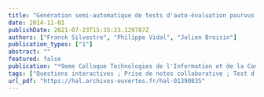 ```yaml
---
title: "Génération semi-automatique de tests d'auto-évaluation pourvus de feedback résultant de la prise de notes collaborative"
date: 2014-11-01
publishDate: 2021-07-23T15:35:23.129787Z
authors: ["Franck Silvestre", "Philippe Vidal", "Julien Broisin"]
publication_types: ["1"]
abstract: ""
featured: false
publication: "*9eme Colloque Technologies de l'Information et de la Communication pour l'Enseignement (TICE 2014)*"
tags: ["Questions interactives ; Prise de notes collaborative ; Test d'auto-évaluation informatisé ; Feedback"]
url_pdf: "https://hal.archives-ouvertes.fr/hal-01390835"
---
```


